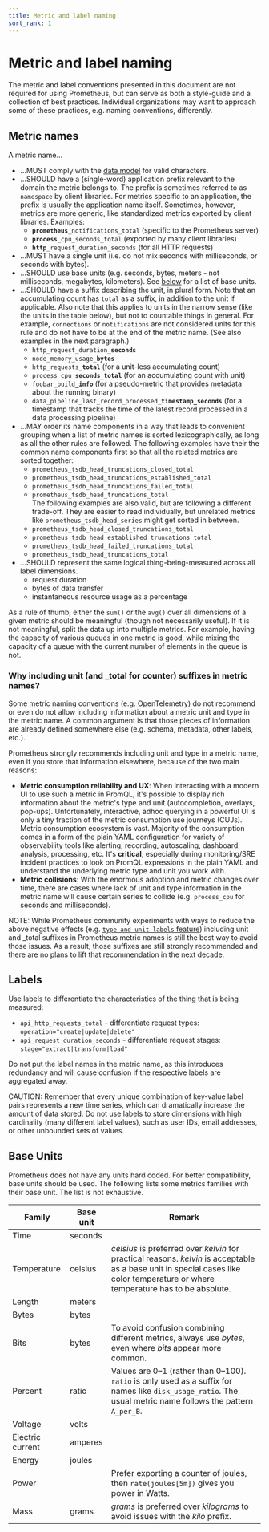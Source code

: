 ```yaml
---
title: Metric and label naming
sort_rank: 1
---
```


# Metric and label naming

The metric and label conventions presented in this document are not required
for using Prometheus, but can serve as both a style-guide and a collection of
best practices. Individual organizations may want to approach some of these
practices, e.g. naming conventions, differently.

## Metric names

A metric name...

* ...MUST comply with the [data model](/docs/concepts/data_model/#metric-names-and-labels) for valid characters.
* ...SHOULD have a (single-word) application prefix relevant to the domain the
  metric belongs to. The prefix is sometimes referred to as `namespace` by
  client libraries. For metrics specific to an application, the prefix is
  usually the application name itself. Sometimes, however, metrics are more
  generic, like standardized metrics exported by client libraries. Examples:
  * <code><b>prometheus</b>\_notifications\_total</code>
    (specific to the Prometheus server)
  * <code><b>process</b>\_cpu\_seconds\_total</code>
    (exported by many client libraries)
  * <code><b>http</b>\_request\_duration\_seconds</code>
    (for all HTTP requests)
* ...MUST have a single unit (i.e. do not mix seconds with milliseconds, or seconds with bytes).
* ...SHOULD use base units (e.g. seconds, bytes, meters - not milliseconds, megabytes, kilometers). See [below](#base-units) for a list of base units.
* ...SHOULD have a suffix describing the unit, in plural form. Note that an accumulating count has `total` as a suffix, in addition to the unit if applicable. Also note that this applies to units in the narrow sense (like the units in the table below), but not to countable things in general. For example, <code>connections</code> or <code>notifications</code> are not considered units for this rule and do not have to be at the end of the metric name. (See also examples in the next paragraph.)
  * <code>http\_request\_duration\_<b>seconds</b></code>
  * <code>node\_memory\_usage\_<b>bytes</b></code>
  * <code>http\_requests\_<b>total</b></code>
    (for a unit-less accumulating count)
  * <code>process\_cpu\_<b>seconds\_total</b></code>
    (for an accumulating count with unit)
  * <code>foobar_build<b>\_info</b></code>
    (for a pseudo-metric that provides [metadata](https://www.robustperception.io/exposing-the-software-version-to-prometheus) about the running binary)
  * <code>data\_pipeline\_last\_record\_processed\_<b>timestamp_seconds</b></code>
    (for a timestamp that tracks the time of the latest record processed in a data processing pipeline)
* ...MAY order its name components in a way that leads to convenient grouping when a list of metric names is sorted lexicographically, as long as all the other rules are followed. The following examples have their the common name components first so that all the related metrics are sorted together:
  * <code>prometheus\_tsdb\_head\_truncations\_closed\_total</code>
  * <code>prometheus\_tsdb\_head\_truncations\_established\_total</code>
  * <code>prometheus\_tsdb\_head\_truncations\_failed\_total</code>
  * <code>prometheus\_tsdb\_head\_truncations\_total</code><br/>
  The following examples are also valid, but are following a different trade-off. They are easier to read individually, but unrelated metrics like <code>prometheus\_tsdb\_head\_series</code> might get sorted in between.  
  * <code>prometheus\_tsdb\_head\_closed\_truncations\_total</code>
  * <code>prometheus\_tsdb\_head\_established\_truncations\_total</code>
  * <code>prometheus\_tsdb\_head\_failed\_truncations\_total</code>
  * <code>prometheus\_tsdb\_head\_truncations\_total</code>
* ...SHOULD represent the same logical thing-being-measured across all label
  dimensions.
  * request duration
  * bytes of data transfer
  * instantaneous resource usage as a percentage

As a rule of thumb, either the `sum()` or the `avg()` over all dimensions of a
given metric should be meaningful (though not necessarily useful). If it is not
meaningful, split the data up into multiple metrics. For example, having the
capacity of various queues in one metric is good, while mixing the capacity of a
queue with the current number of elements in the queue is not.

### Why including unit (and _total for counter) suffixes in metric names?

Some metric naming conventions (e.g. OpenTelemetry) do not recommend or even do not allow
including information about a metric unit and type in the metric name. A common
argument is that those pieces of information are already defined somewhere else (e.g. schema, 
metadata, other labels, etc.).

Prometheus strongly recommends including unit and type in a metric name, even if you store that
information elsewhere, because of the two main reasons:

* **Metric consumption reliability and UX**: When interacting with a modern UI to 
use such a metric in PromQL, it's possible to display rich information about the metric's type and unit
(autocompletion, overlays, pop-ups). Unfortunately, interactive, adhoc querying in a powerful UI is only
a tiny fraction of the metric consumption use journeys (CUJs). Metric consumption ecosystem is vast. Majority
of the consumption comes in a form of the plain YAML configuration for variety of observability tools like
alerting, recording, autoscaling, dashboard, analysis, processing, etc. It's **critical**, especially 
during monitoring/SRE incident practices to look on PromQL expressions in the plain YAML and understand
the underlying metric type and unit you work with.
* **Metric collisions**: With the enormous adoption and metric changes over time, there are cases where lack
of unit and type information in the metric name will cause certain series to collide (e.g. `process_cpu` for seconds and milliseconds).

NOTE: While Prometheus community experiments with ways to reduce the above negative effects
(e.g. [`type-and-unit-labels` feature](https://github.com/prometheus/proposals/pull/39))
including unit and _total suffixes in Prometheus metric names is still the best way to avoid those issues.
As a result, those suffixes are still strongly recommended and there are no plans to lift that recommendation in the
next decade.

## Labels

Use labels to differentiate the characteristics of the thing that is being measured:

 * `api_http_requests_total` - differentiate request types: `operation="create|update|delete"`
 * `api_request_duration_seconds` - differentiate request stages: `stage="extract|transform|load"`

Do not put the label names in the metric name, as this introduces redundancy
and will cause confusion if the respective labels are aggregated away.

CAUTION: Remember that every unique combination of key-value label
pairs represents a new time series, which can dramatically increase the amount
of data stored. Do not use labels to store dimensions with high cardinality
(many different label values), such as user IDs, email addresses, or other
unbounded sets of values.

## Base Units

Prometheus does not have any units hard coded. For better compatibility, base
units should be used. The following lists some metrics families with their base unit.
The list is not exhaustive.

| Family | Base unit | Remark |
| -------| --------- | ------ |
| Time   | seconds   |        |
| Temperature | celsius | _celsius_ is preferred over _kelvin_ for practical reasons. _kelvin_ is acceptable as a base unit in special cases like color temperature or where temperature has to be absolute. |
| Length | meters | |
| Bytes  | bytes | |
| Bits   | bytes | To avoid confusion combining different metrics, always use _bytes_, even where _bits_ appear more common. |
| Percent | ratio | Values are 0–1 (rather than 0–100). `ratio` is only used as a suffix for names like `disk_usage_ratio`. The usual metric name follows the pattern `A_per_B`. |
| Voltage | volts | |
| Electric current | amperes | |
| Energy | joules | |
| Power  | | Prefer exporting a counter of joules, then `rate(joules[5m])` gives you power in Watts. |
| Mass   | grams | _grams_ is preferred over _kilograms_ to avoid issues with the _kilo_ prefix. |
